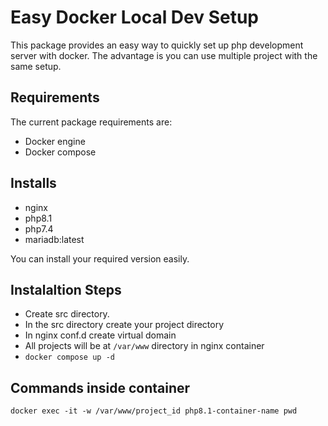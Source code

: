 # Easy Docker Local Dev Setup

This package provides an easy way to quickly set up php development server with docker. The advantage is you can use multiple project with the same setup. 


## Requirements

The current package requirements are:

- Docker engine
- Docker compose

## Installs

- nginx
- php8.1
- php7.4
- mariadb:latest

You can install your required version easily.

## Instalaltion Steps

- Create src directory.
- In the src directory create your project directory
- In nginx conf.d create virtual domain
- All projects will be at `/var/www` directory in nginx container
- `docker compose up -d`

## Commands inside container
```
docker exec -it -w /var/www/project_id php8.1-container-name pwd
```